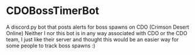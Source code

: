 # CDOBossTimerBot
A discord.py bot that posts alerts for boss spawns on CDO (Crimson Desert Online)
Neither I nor this bot is in any way associated with CDO or the CDO team, I just like their server and thought this would be an easier way for some people to track boss spawns :)
